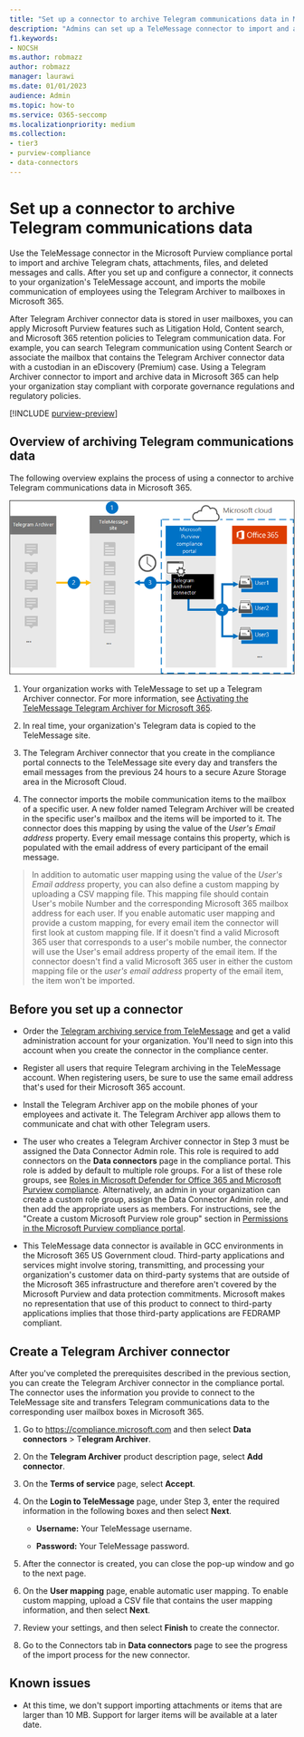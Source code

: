 ```yaml
---
title: "Set up a connector to archive Telegram communications data in Microsoft 365"
description: "Admins can set up a TeleMessage connector to import and archive Telegram communications data in Microsoft 365. This lets you archive data from third-party data sources in Microsoft 365 so you can use compliance features such as legal hold, content search, and retention policies to manage your organization's third-party data."
f1.keywords:
- NOCSH
ms.author: robmazz
author: robmazz
manager: laurawi
ms.date: 01/01/2023
audience: Admin
ms.topic: how-to
ms.service: O365-seccomp
ms.localizationpriority: medium
ms.collection:
- tier3
- purview-compliance
- data-connectors
---
```


# Set up a connector to archive Telegram communications data

Use the TeleMessage connector in the Microsoft Purview compliance portal to import and archive Telegram chats, attachments, files, and deleted messages and calls. After you set up and configure a connector, it connects to your organization's TeleMessage account, and imports the mobile communication of employees using the Telegram Archiver to mailboxes in Microsoft 365.

After Telegram Archiver connector data is stored in user mailboxes, you can apply Microsoft Purview features such as Litigation Hold, Content search, and Microsoft 365 retention policies to Telegram communication data. For example, you can search Telegram communication using Content Search or associate the mailbox that contains the Telegram Archiver connector data with a custodian in an eDiscovery (Premium) case. Using a Telegram Archiver connector to import and archive data in Microsoft 365 can help your organization stay compliant with corporate governance regulations and regulatory policies.

[!INCLUDE [purview-preview](../includes/purview-preview.md)]

## Overview of archiving Telegram communications data

The following overview explains the process of using a connector to archive Telegram communications data in Microsoft 365.

![Telegram communications archiving workflow.](../media/TelegramConnectorWorkflow.png)

1. Your organization works with TeleMessage to set up a Telegram Archiver connector. For more information, see [Activating the TeleMessage Telegram Archiver for Microsoft 365](https://www.telemessage.com/microsoft-365-activation-for-telegram-archiver/).

2. In real time, your organization's Telegram data is copied to the TeleMessage site.

3. The Telegram Archiver connector that you create in the compliance portal connects to the TeleMessage site every day and transfers the email messages from the previous 24 hours to a secure Azure Storage area in the Microsoft Cloud.

4. The connector imports the mobile communication items to the mailbox of a specific user. A new folder named Telegram Archiver will be created in the specific user's mailbox and the items will be imported to it. The connector does this mapping by using the value of the *User's Email address* property. Every email message contains this property, which is populated with the email address of every participant of the email message.

> In addition to automatic user mapping using the value of the *User's Email address* property, you can also define a custom mapping by uploading a CSV mapping file. This mapping file should contain User's mobile Number and the corresponding Microsoft 365 mailbox address for each user. If you enable automatic user mapping and provide a custom mapping, for every email item the connector will first look at custom mapping file. If it doesn't find a valid Microsoft 365 user that corresponds to a user's mobile number, the connector will use the User's email address property of the email item. If the connector doesn't find a valid Microsoft 365 user in either the custom mapping file or the *user's email address* property of the email item, the item won't be imported.

## Before you set up a connector

- Order the [Telegram archiving service from TeleMessage](https://www.telemessage.com/mobile-archiver/order-mobile-archiver-for-o365/) and get a valid administration account for your organization. You'll need to sign into this account when you create the connector in the compliance center.

- Register all users that require Telegram archiving in the TeleMessage account. When registering users, be sure to use the same email address that's used for their Microsoft 365 account.

- Install the Telegram Archiver app on the mobile phones of your employees and activate it. The Telegram Archiver app allows them to communicate and chat with other Telegram users.

- The user who creates a Telegram Archiver connector in Step 3 must be assigned the Data Connector Admin role. This role is required to add connectors on the **Data connectors** page in the compliance portal. This role is added by default to multiple role groups. For a list of these role groups, see [Roles in Microsoft Defender for Office 365 and Microsoft Purview compliance](../security/office-365-security/scc-permissions.md#roles-in-microsoft-defender-for-office-365-and-microsoft-purview-compliance). Alternatively, an admin in your organization can create a custom role group, assign the Data Connector Admin role, and then add the appropriate users as members. For instructions, see the "Create a custom Microsoft Purview role group" section in [Permissions in the Microsoft Purview compliance portal](microsoft-365-compliance-center-permissions.md#create-a-custom-microsoft-purview-role-group).

- This TeleMessage data connector is available in GCC environments in the Microsoft 365 US Government cloud. Third-party applications and services might involve storing, transmitting, and processing your organization's customer data on third-party systems that are outside of the Microsoft 365 infrastructure and therefore aren't covered by the Microsoft Purview and data protection commitments. Microsoft makes no representation that use of this product to connect to third-party applications implies that those third-party applications are FEDRAMP compliant.

## Create a Telegram Archiver connector

After you've completed the prerequisites described in the previous section, you can create the Telegram Archiver connector in the compliance portal. The connector uses the information you provide to connect to the TeleMessage site and transfers Telegram communications data to the corresponding user mailbox boxes in Microsoft 365.

1. Go to <https://compliance.microsoft.com> and then select **Data connectors** > T**elegram Archiver**.

2. On the **Telegram Archiver** product description page, select **Add connector**.

3. On the **Terms of service** page, select **Accept**.

4. On the **Login to TeleMessage** page, under Step 3, enter the required information in the following boxes and then select **Next**.

    - **Username:** Your TeleMessage username.

    - **Password:** Your TeleMessage password.

5. After the connector is created, you can close the pop-up window and go to the next page.

6. On the **User mapping** page, enable automatic user mapping. To enable custom mapping, upload a CSV file that contains the user mapping information, and then select **Next**.

7. Review your settings, and then select **Finish** to create the connector.

8. Go to the Connectors tab in **Data connectors** page to see the progress of the import process for the new connector.

## Known issues

- At this time, we don't support importing attachments or items that are larger than 10 MB. Support for larger items will be available at a later date.
